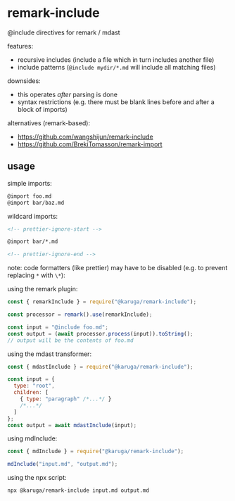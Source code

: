 # remark-include

@include directives for remark / mdast

features:

- recursive includes (include a file which in turn includes another file)
- include patterns (`@include mydir/*.md` will include all matching files)

downsides:

- this operates _after_ parsing is done
- syntax restrictions (e.g. there must be blank lines before and after a block of imports)

alternatives (remark-based):

- https://github.com/wangshijun/remark-include
- https://github.com/BrekiTomasson/remark-import

## usage

simple imports:

<!-- prettier-ignore-start -->
```md
@import foo.md
@import bar/baz.md
```
<!-- prettier-ignore-end -->

wildcard imports:

```md
<!-- prettier-ignore-start -->

@import bar/*.md

<!-- prettier-ignore-end -->
```

note: code formatters (like prettier) may have to be disabled (e.g. to prevent replacing `*` with `\*`):

using the remark plugin:

```js
const { remarkInclude } = require("@karuga/remark-include");

const processor = remark().use(remarkInclude);

const input = "@include foo.md";
const output = (await processor.process(input)).toString();
// output will be the contents of foo.md
```

using the mdast transformer:

```js
const { mdastInclude } = require("@karuga/remark-include");

const input = {
  type: "root",
  children: [
    { type: "paragraph" /*...*/ }
    /*...*/
  ]
};
const output = await mdastInclude(input);
```

using mdInclude:

```js
const { mdInclude } = require("@karuga/remark-include");

mdInclude("input.md", "output.md");
```

using the npx script:

```bash
npx @karuga/remark-include input.md output.md
```
